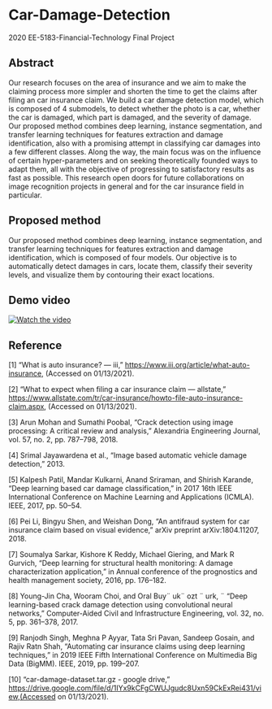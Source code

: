 # Car-Damage-Detection
2020 EE-5183-Financial-Technology Final Project

## Abstract
Our research focuses on the area of insurance and we aim to make the claiming process more simpler and shorten the time to get the claims after filing an car insurance claim. We build a car damage detection model, which is composed of 4 submodels, to detect whether the photo is a car, whether the car is damaged, which part is damaged, and the severity of damage. Our proposed method combines deep learning, instance segmentation, and transfer learning techniques for features extraction and damage identification, also with a promising attempt in classifying car damages into a few different classes. Along the way, the main focus was on the influence of certain hyper-parameters and on seeking theoretically founded ways to adapt them, all with the objective of progressing to satisfactory results as fast as possible. This research open doors for future collaborations on image recognition projects in general and for the car insurance field in particular.

## Proposed method
Our proposed method combines deep learning, instance segmentation, and transfer learning techniques for features extraction and damage identification, which is composed of four
models. Our objective is to automatically detect damages in cars, locate them, classify their severity levels, and visualize them by contouring their exact locations.

## Demo video
[![Watch the video](https://img.youtube.com/vi/7h8vnmnAstE/maxresdefault.jpg)](https://youtu.be/7h8vnmnAstE)

## Reference
[1] “What is auto insurance? — iii,” https://www.iii.org/article/what-auto-insurance, (Accessed on 01/13/2021).

[2] “What to expect when filing a car insurance claim — allstate,” https://www.allstate.com/tr/car-insurance/howto-file-auto-insurance-claim.aspx, (Accessed on 01/13/2021).

[3] Arun Mohan and Sumathi Poobal, “Crack detection using image processing: A critical review and analysis,” Alexandria Engineering Journal, vol. 57, no. 2, pp. 787–798, 2018.

[4] Srimal Jayawardena et al., “Image based automatic vehicle damage detection,” 2013.

[5] Kalpesh Patil, Mandar Kulkarni, Anand Sriraman, and Shirish Karande, “Deep learning based car damage classification,” in 2017 16th IEEE International Conference on Machine Learning and Applications (ICMLA). IEEE, 2017, pp. 50–54.

[6] Pei Li, Bingyu Shen, and Weishan Dong, “An antifraud system for car insurance claim based on visual evidence,” arXiv preprint arXiv:1804.11207, 2018.

[7] Soumalya Sarkar, Kishore K Reddy, Michael Giering, and Mark R Gurvich, “Deep learning for structural health monitoring: A damage characterization application,” in Annual conference of the prognostics and health management society, 2016, pp. 176–182.

[8] Young-Jin Cha, Wooram Choi, and Oral Buy¨ uk¨ ozt ¨ urk, ¨ “Deep learning-based crack damage detection using convolutional neural networks,” Computer-Aided Civil and Infrastructure Engineering, vol. 32, no. 5, pp. 361–378, 2017.

[9] Ranjodh Singh, Meghna P Ayyar, Tata Sri Pavan, Sandeep Gosain, and Rajiv Ratn Shah, “Automating car insurance claims using deep learning techniques,” in 2019 IEEE Fifth International Conference on Multimedia Big Data (BigMM). IEEE, 2019, pp. 199–207.

[10] “car-damage-dataset.tar.gz - google drive,” https://drive.google.com/file/d/1IYx9kCFgCWUJgudc8Uxn59CkExRei431/view,(Accessed on 01/13/2021).
